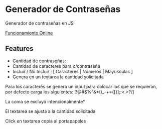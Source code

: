 # Generador de Contraseñas
Generador de contraseñas en JS

[Funcionamiento Online](https://kvtral.github.io/genPassword/)


## Features

* Cantidad de contraseñas:
* Cantidad de caracteres para c/contraseña
* Incluir / No Incluir : 
[ Caracteres  |
Números |
Mayusculas ]
* Genera en un textarea la cantidad solicitada

Para los caracteres se genera un input para colocar los que se requieran, por defecto carga los siguientes: [!@#$%^&*()_-+={[}];:<.>?/] 

La coma se excluyó intencionalmente*

El textarea se ajusta a la cantidad solicitada

Click en textarea copia al portapapeles


